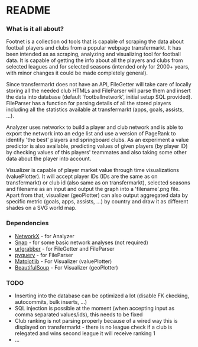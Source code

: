 # README #

### What is it all about? ###
Footnet is a collection od tools that is capable of scraping the data about football players and clubs from a popular webpage transfermarkt. It has been intended as as scraping, analyzing and visualizing tool for football data.
It is capable of getting the info about all the players and clubs from selected leagues and for selected seasons (intended only for 2000+ years, with minor changes it could be made completely general).

Since transfermarkt does not have an API, FileGetter will take care of locally storing all the needed club HTMLs and FileParser will parse them and insert the data into database (default 'footballnetwork', initial setup SQL provided). FileParser has a function for parsing details of all the stored players including all the statistics available at transfermarkt (apps, goals, assists, ...).

Analyzer uses networkx to build a player and club network and is able to export the network into an edge list and use a version of PageRank to identify 'the best' players and springboard clubs.
As an experiment a value predictor is also available, predicting values of given players (by player ID) by checking values of this players' teammates and also taking some other data about the player into account.

Visualizer is capable of player market value through time visualizations (valuePlotter). It will accept player IDs (IDs are the same as on transfermarkt) or club id (also same as on transfermarkt), selected seasons and filename as an input and output the graph into a 'filename'.png file. Apart from that, visualizer (geoPlotter) can also output aggregated data by specific metric (goals, apps, assists, ...) by country and draw it as different shades on a SVG world map.

### Dependencies ###

* [NetworkX](https://pypi.python.org/pypi/networkx/1.10) - for Analyzer
* [Snap](https://snap.stanford.edu/snappy/) - for some basic network analyses (not required)
* [urlgrabber](https://pypi.python.org/pypi/urlgrabber/3.9.1) - for FileGetter and FileParser
* [pyquery](https://pypi.python.org/pypi/pyquery) - for FileParser
* [Matplotlib](https://pypi.python.org/pypi/matplotlib/1.5.1) - For Visualizer (valuePlotter)
* [BeautifulSoup](https://pypi.python.org/pypi/BeautifulSoup/3.2.1) - For Visualizer (geoPlotter)

### TODO ###
* Inserting into the database can be optimized a lot (disable FK ckecking, autocommits, bulk inserts, ...)
* SQL injection is possible at the moment (when accepting input as comma separated values/ids), this needs to be fixed
* Club ranking is not parsing properly because of a wired way this is displayed on transfermarkt - there is no league check if a club is relegated and wins second league it will receive ranking 1
* ...
